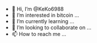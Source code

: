 - 👋 Hi, I’m @KeKo6988
- 👀 I’m interested in bitcoin ...
- 🌱 I’m currently learning ...
- 💞️ I’m looking to collaborate on ...
- 📫 How to reach me ...

<!---
KeKo6988/KeKo6988 is a ✨ special ✨ repository because its `README.md` (this file) appears on your GitHub profile.
You can click the Preview link to take a look at your changes.
--->
